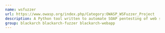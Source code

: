 ```yaml
---
name: wsfuzzer
url: https://www.owasp.org/index.php/Category:OWASP_WSFuzzer_Project
description: A Python tool written to automate SOAP pentesting of web services.
group: blackarch blackarch-fuzzer blackarch-webapp
---
```

